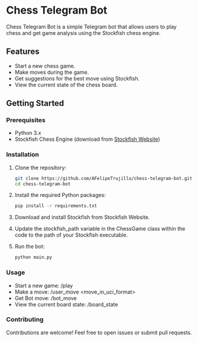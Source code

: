 # Chess Telegram Bot

Chess Telegram Bot is a simple Telegram bot that allows users to play chess and get game analysis using the Stockfish chess engine.

## Features

- Start a new chess game.
- Make moves during the game.
- Get suggestions for the best move using Stockfish.
- View the current state of the chess board.

## Getting Started

### Prerequisites

- Python 3.x
- Stockfish Chess Engine (download from [Stockfish Website](https://stockfishchess.org/download/))

### Installation

1. Clone the repository:

   ```bash
   git clone https://github.com/AFelipeTrujillo/chess-telegram-bot.git
   cd chess-telegram-bot

2. Install the required Python packages:

    ```bash
    pip install -r requirements.txt

3. Download and install Stockfish from Stockfish Website.

4. Update the stockfish_path variable in the ChessGame class within the code to the path of your Stockfish executable.

5. Run the bot:

    ```bash
    python main.py

### Usage
- Start a new game: /play
- Make a move: /user_move <move_in_uci_format>
- Get Bot move: /bot_move
- View the current board state: /board_state

### Contributing

Contributions are welcome! Feel free to open issues or submit pull requests.